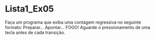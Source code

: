 # Lista1_Ex05
Faça um programa que exiba uma contagem regressiva no seguinte formato: Preparar... Apontar... FOGO! Aguarde o pressionamento de uma tecla antes de cada transição.
